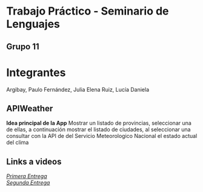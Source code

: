 # Trabajo Práctico - Seminario de Lenguajes

## **Grupo 11**
# **Integrantes**

Argibay, Paulo 
Fernández, Julia Elena 
Ruiz, Lucía Daniela 

## APIWeather

**Idea principal de la App** Mostrar un listado de provincias, seleccionar una de ellas, a continuación mostrar el listado de ciudades, al seleccionar una consultar con la API de del Servicio Meteorologico Nacional el estado actual del clima

## Links a videos

*[Primera Entrega](https://www.youtube.com/watch?v=_ZY_V82ZYlk)*  
*[Segunda Entrega](https://youtu.be/TK0i2xjqIYs)*  

